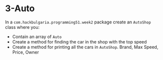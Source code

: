 # 3-Auto

In a `com.hackbulgaria.programming51.week2` package create an `AutoShop` class where you:

* Contain an array of `Auto`
* Create a method for finding the car in the shop with the top speed
* Create a method for printing all the cars in `AutoShop`. Brand, Max Speed, Price, Owner